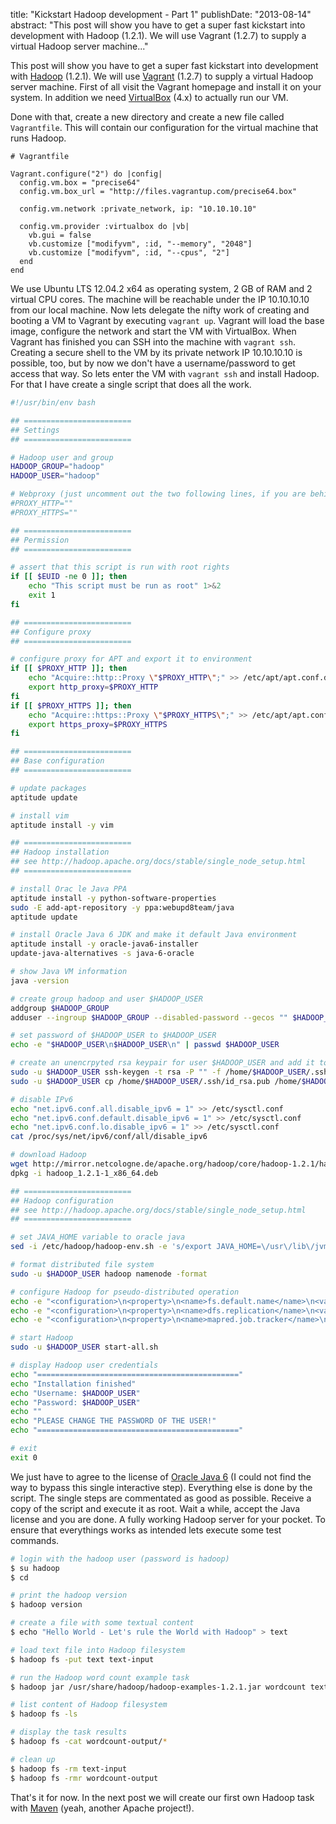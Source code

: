 title: "Kickstart Hadoop development - Part 1"
publishDate: "2013-08-14"
abstract: "This post will show you have to get a super fast kickstart into development with Hadoop (1.2.1). We will use Vagrant (1.2.7) to supply a virtual Hadoop server machine..."

This post will show you have to get a super fast kickstart into development with [Hadoop](http://hadoop.apache.org/) (1.2.1). We will use [Vagrant](http://vagrantup.com/) (1.2.7) to supply a virtual Hadoop server machine. First of all visit the Vagrant homepage and install it on your system. In addition we need [VirtualBox](https://www.virtualbox.org/) (4.x) to actually run our VM.

Done with that, create a new directory and create a new file called `Vagrantfile`. This will contain our configuration for the virtual machine that runs Hadoop.

```Vagrantfile
# Vagrantfile

Vagrant.configure("2") do |config|
  config.vm.box = "precise64"
  config.vm.box_url = "http://files.vagrantup.com/precise64.box"

  config.vm.network :private_network, ip: "10.10.10.10"

  config.vm.provider :virtualbox do |vb|
    vb.gui = false
    vb.customize ["modifyvm", :id, "--memory", "2048"]
    vb.customize ["modifyvm", :id, "--cpus", "2"]
  end
end
```

We use Ubuntu LTS 12.04.2 x64 as operating system, 2 GB of RAM and 2 virtual CPU cores. The machine will be reachable under the IP 10.10.10.10 from our local machine. Now lets delegate the nifty work of creating and booting a VM to Vagrant by executing `vagrant up`. Vagrant will load the base image, configure the network and start the VM with VirtualBox. When Vagrant has finished you can SSH into the machine with `vagrant ssh`. Creating a secure shell to the VM by its private network IP 10.10.10.10 is possible, too, but by now we don't have a username/password to get access that way. So lets enter the VM with `vagrant ssh` and install Hadoop. For that I have create a single script that does all the work.

```hadoop-install.sh
#!/usr/bin/env bash

## ========================
## Settings
## ========================

# Hadoop user and group
HADOOP_GROUP="hadoop"
HADOOP_USER="hadoop"

# Webproxy (just uncomment out the two following lines, if you are behind a proxy)
#PROXY_HTTP=""
#PROXY_HTTPS=""

## ========================
## Permission
## ========================

# assert that this script is run with root rights
if [[ $EUID -ne 0 ]]; then
    echo "This script must be run as root" 1>&2
    exit 1
fi

## ========================
## Configure proxy
## ========================

# configure proxy for APT and export it to environment
if [[ $PROXY_HTTP ]]; then
    echo "Acquire::http::Proxy \"$PROXY_HTTP\";" >> /etc/apt/apt.conf.d/01proxy
    export http_proxy=$PROXY_HTTP
fi
if [[ $PROXY_HTTPS ]]; then
    echo "Acquire::https::Proxy \"$PROXY_HTTPS\";" >> /etc/apt/apt.conf.d/01proxy
    export https_proxy=$PROXY_HTTPS
fi

## ========================
## Base configuration
## ========================

# update packages
aptitude update

# install vim
aptitude install -y vim

## ========================
## Hadoop installation
## see http://hadoop.apache.org/docs/stable/single_node_setup.html
## ========================

# install Orac le Java PPA
aptitude install -y python-software-properties
sudo -E add-apt-repository -y ppa:webupd8team/java
aptitude update

# install Oracle Java 6 JDK and make it default Java environment
aptitude install -y oracle-java6-installer
update-java-alternatives -s java-6-oracle

# show Java VM information
java -version

# create group hadoop and user $HADOOP_USER
addgroup $HADOOP_GROUP
adduser --ingroup $HADOOP_GROUP --disabled-password --gecos "" $HADOOP_USER

# set password of $HADOOP_USER to $HADOOP_USER
echo -e "$HADOOP_USER\n$HADOOP_USER\n" | passwd $HADOOP_USER

# create an unencrpyted rsa keypair for user $HADOOP_USER and add it to its authorized keys
sudo -u $HADOOP_USER ssh-keygen -t rsa -P "" -f /home/$HADOOP_USER/.ssh/id_rsa
sudo -u $HADOOP_USER cp /home/$HADOOP_USER/.ssh/id_rsa.pub /home/$HADOOP_USER/.ssh/authorized_keys

# disable IPv6
echo "net.ipv6.conf.all.disable_ipv6 = 1" >> /etc/sysctl.conf
echo "net.ipv6.conf.default.disable_ipv6 = 1" >> /etc/sysctl.conf
echo "net.ipv6.conf.lo.disable_ipv6 = 1" >> /etc/sysctl.conf
cat /proc/sys/net/ipv6/conf/all/disable_ipv6

# download Hadoop
wget http://mirror.netcologne.de/apache.org/hadoop/core/hadoop-1.2.1/hadoop_1.2.1-1_x86_64.deb
dpkg -i hadoop_1.2.1-1_x86_64.deb

## ========================
## Hadoop configuration
## see http://hadoop.apache.org/docs/stable/single_node_setup.html
## ========================

# set JAVA_HOME variable to oracle java
sed -i /etc/hadoop/hadoop-env.sh -e 's/export JAVA_HOME=\/usr\/lib\/jvm\/java-6-sun/export JAVA_HOME=\/usr\/lib\/jvm\/java-6-oracle/g'

# format distributed file system
sudo -u $HADOOP_USER hadoop namenode -format

# configure Hadoop for pseudo-distributed operation
echo -e "<configuration>\n<property>\n<name>fs.default.name</name>\n<value>hdfs://localhost:9000</value>\n</property>\n</configuration>" > /etc/hadoop/core-site.xml
echo -e "<configuration>\n<property>\n<name>dfs.replication</name>\n<value>1</value>\n</property>\n</configuration>" > /etc/hadoop/hdfs-site.xml
echo -e "<configuration>\n<property>\n<name>mapred.job.tracker</name>\n<value>localhost:9001</value>\n</property>\n</configuration>" > /etc/hadoop/mapred-site.xml

# start Hadoop
sudo -u $HADOOP_USER start-all.sh

# display Hadoop user credentials
echo "============================================="
echo "Installation finished"
echo "Username: $HADOOP_USER"
echo "Password: $HADOOP_USER"
echo ""
echo "PLEASE CHANGE THE PASSWORD OF THE USER!"
echo "============================================="

# exit
exit 0
```

We just have to agree to the license of [Oracle Java 6](http://www.oracle.com/technetwork/java/index.html) (I could not find the way to bypass this single interactive step). Everything else is done by the script. The single steps are commentated as good as possible. Receive a copy of the script and execute it as root. Wait a while, accept the Java license and you are done. A fully working Hadoop server for your pocket. To ensure that everythings works as intended lets execute some test commands.

```cmd4.sh
# login with the hadoop user (password is hadoop)
$ su hadoop
$ cd

# print the hadoop version
$ hadoop version

# create a file with some textual content
$ echo "Hello World - Let's rule the World with Hadoop" > text

# load text file into Hadoop filesystem
$ hadoop fs -put text text-input

# run the Hadoop word count example task
$ hadoop jar /usr/share/hadoop/hadoop-examples-1.2.1.jar wordcount text-input wordcount-output

# list content of Hadoop filesystem
$ hadoop fs -ls

# display the task results
$ hadoop fs -cat wordcount-output/*

# clean up
$ hadoop fs -rm text-input
$ hadoop fs -rmr wordcount-output
```

That's it for now. In the next post we will create our first own Hadoop task with [Maven](http://maven.apache.org/) (yeah, another Apache project!).
